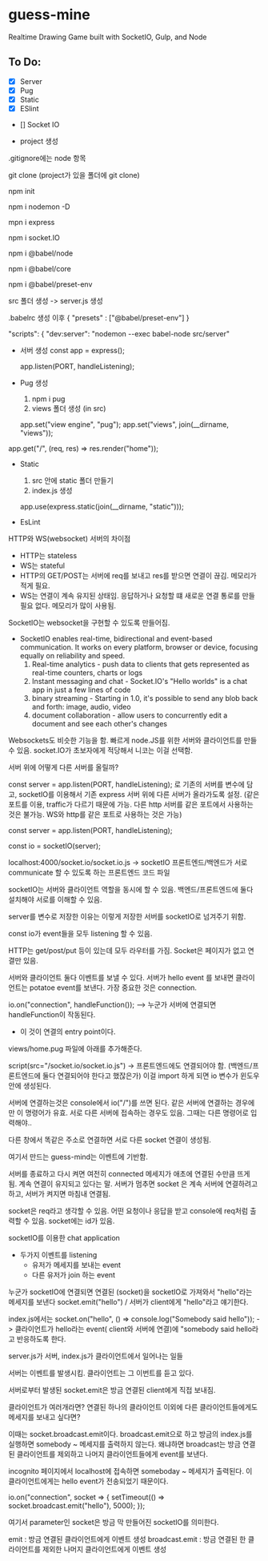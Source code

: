 # guess-mine

Realtime Drawing Game built with SocketIO, Gulp, and Node

## To Do:

- [x] Server
- [x] Pug
- [x] Static
- [x] ESlint
- [] Socket IO

* project 생성

.gitignore에는 node 항목

git clone (project가 있을 폴더에 git clone)

npm init

npm i nodemon -D

mpn i express

npm i socket.IO

npm i @babel/node

npm i @babel/core

npm i @babel/preset-env

src 폴더 생성 -> server.js 생성

.babelrc 생성 이후
{
"presets" : ["@babel/preset-env"]
}

"scripts": {
"dev:server": "nodemon --exec babel-node src/server"

- 서버 생성
  const app = express();

  app.listen(PORT, handleListening);

- Pug 생성

  1. npm i pug
  2. views 폴더 생성 (in src)

  app.set("view engine", "pug");
  app.set("views", join(\_\_dirname, "views"));

app.get("/", (req, res) => res.render("home"));

- Static

  1. src 안에 static 폴더 만들기
  2. index.js 생성

  app.use(express.static(join(\_\_dirname, "static")));

- EsLint

HTTP와 WS(websocket) 서버의 차이점

- HTTP는 stateless
- WS는 stateful
- HTTP의 GET/POST는 서버에 req를 보내고 res를 받으면 연결이 끊김. 메모리가 적게 필요.
- WS는 연결이 계속 유지된 상태임. 응답하거나 요청할 떄 새로운 연결 통로를 만들 필요 없다. 메모리가 많이 사용됨.

SocketIO는 websocket을 구현할 수 있도록 만들어짐.

- SocketIO enables real-time, bidirectional and event-based communication. It works on every platform, browser or device, focusing equally on reliability and speed.
  1. Real-time analytics - push data to clients that gets represented as real-time counters, charts or logs
  2. Instant messaging and chat - Socket.IO's "Hello worlds" is a chat app in just a few lines of code
  3. binary streaming - Starting in 1.0, it's possible to send any blob back and forth: image, audio, video
  4. document collaboration - allow users to concurrently edit a document and see each other's changes

Websockets도 비슷한 기능을 함. 빠르게 node.JS를 위한 서버와 클라이언트를 만들 수 있음. socket.IO가 초보자에게 적당해서 니코는 이걸 선택함.

서버 위에 어떻게 다른 서버를 올릴까?

const server = app.listen(PORT, handleListening); 로 기존의 서버를 변수에 담고, socketIO를 이용해서 기존 express 서버 위에 다른 서버가 올라가도록 설정. (같은 포트를 이용, traffic가 다르기 때문에 가능. 다른 http 서버를 같은 포트에서 사용하는 것은 불가능. WS와 http를 같은 포트로 사용하는 것은 가능)

const server = app.listen(PORT, handleListening);

const io = socketIO(server);

localhost:4000/socket.io/socket.io.js -> socketIO 프론트엔드/백엔드가 서로 communicate 할 수 있도록 하는 프론트엔드 코드 파일

socketIO는 서버와 클라이언트 역할을 동시에 할 수 있음.
백엔드/프론트엔드에 둘다 설치해야 서로를 이해할 수 있음.

server를 변수로 저장한 이유는 이렇게 저장한 서버를 socketIO로 넘겨주기 위함.

const io가 event들을 모두 listening 할 수 있음.

HTTP는 get/post/put 등이 있는데 모두 라우터를 가짐.
Socket은 페이지가 없고 연결만 있음.

서버와 클라이언트 둘다 이벤트를 보낼 수 있다.
서버가 hello event 를 보내면 클라이언트는 potatoe event를 보낸다.
가장 중요한 것은 connection.

io.on("connection", handleFunction()); --> 누군가 서버에 연결되면 handleFunction이 작동된다.

- 이 것이 연결의 entry point이다.

views/home.pug 파일에 아래를 추가해준다.

script(src="/socket.io/socket.io.js") -> 프론트엔드에도 연결되어야 함. (백엔드/프론트엔드에 둘다 연결되어야 한다고 했잖은가)
이걸 import 하게 되면 io 변수가 윈도우 안에 생성된다.

서버에 연결하는것은 console에서 io("/")를 쓰면 된다. 같은 서버에 연결하는 경우에만 이 명령어가 유효.
서로 다른 서버에 접속하는 경우도 있음. 그때는 다른 명령어로 입력해야..

다른 창에서 똑같은 주소로 연결하면 서로 다른 socket 연결이 생성됨.

여기서 만드는 guess-mind는 이벤트에 기반함.

서버를 종료하고 다시 켜면 여전히 connected 메세지가 애초에 연결된 수만큼 뜨게 됨. 계속 연결이 유지되고 있다는 말.
서버가 멈추면 socket 은 계속 서버에 연결하려고 하고, 서버가 켜지면 마침내 연결됨.

socket은 req라고 생각할 수 있음. 어떤 요청이나 응답을 받고 console에 req처럼 출력할 수 있음. 
socket에는 id가 있음. 

socketIO를 이용한 chat application
- 두가지 이벤트를 listening
  - 유저가 메세지를 보내는 event
  - 다른 유저가 join 하는 event

누군가 socketIO에 연결되면 연결된 (socket)을 socketIO로 가져와서 "hello"라는 메세지를 보낸다
socket.emit("hello") / 서버가 client에게 "hello"라고 얘기한다. 

index.js에서는 
socket.on("hello", () => console.log("Somebody said hello"));
-> 클라이언트가 hello라는 event( client와 서버에 연결)에 "somebody said hello라고 반응하도록 한다. 

server.js가 서버, index.js가 클라이언트에서 일어나는 일들

서버는 이벤트를 발생시킴. 클라이언트는 그 이번트를 듣고 있다. 

서버로부터 발생된 socket.emit은 방금 연결된 client에게 직접 보내짐. 

클라이언트가 여러개라면? 
연결된 하나의 클라이언트 이외에 다른 클라이언트들에게도 메세지를 보내고 싶다면? 

이때는 socket.broadcast.emit이다. 
broadcast.emit으로 하고 방금의 index.js를 실행하면 somebody ~ 메세지를 출력하지 않는다.
왜냐하면 broadcast는 방금 연결된 클라이언트를 제외하고 나머지 클라이언트들에게 event를 보낸다. 

incognito 페이지에서 localhost에 접속하면 someboday ~ 메세지가 출력된다. 이 클라이언트에게는
hello event가 전송되었기 때문이다. 

io.on("connection", socket => {
  setTimeout(() => socket.broadcast.emit("hello"), 5000);
});

여기서 parameter인 socket은 방금 막 만들어진 socketIO를 의미한다. 

emit : 방금 연결된 클라이언트에게 이벤트 생성
broadcast.emit : 방금 연결된 한 클라이언트를 제외한 나머지 클라이언트에게 이벤트 생성 